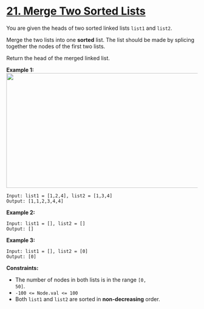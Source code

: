# [21. Merge Two Sorted Lists](https://leetcode.com/problems/merge-two-sorted-lists/description/?envType=problem-list-v2&envId=54nuzvcj)

You are given the heads of two sorted linked lists <code>list1</code> and <code>list2</code>.

Merge the two lists into one **sorted**  list. The list should be made by splicing together the nodes of the first two lists.

Return the head of the merged linked list.

**Example 1:** 
<img alt="" src="https://assets.leetcode.com/uploads/2020/10/03/merge_ex1.jpg" style="width: 662px; height: 302px;">

```
Input: list1 = [1,2,4], list2 = [1,3,4]
Output: [1,1,2,3,4,4]
```

**Example 2:** 

```
Input: list1 = [], list2 = []
Output: []
```

**Example 3:** 

```
Input: list1 = [], list2 = [0]
Output: [0]
```

**Constraints:** 

- The number of nodes in both lists is in the range <code>[0, 50]</code>.
- <code>-100 <= Node.val <= 100</code>
- Both <code>list1</code> and <code>list2</code> are sorted in **non-decreasing**  order.